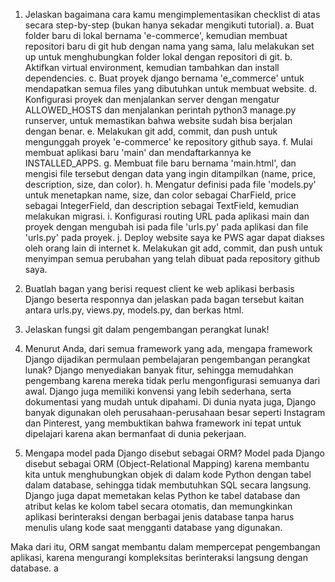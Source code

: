 1. Jelaskan bagaimana cara kamu mengimplementasikan checklist di atas secara step-by-step (bukan hanya sekadar mengikuti tutorial).
a. Buat folder baru di lokal bernama 'e-commerce', kemudian membuat repositori baru di git hub dengan nama yang sama, lalu melakukan set up untuk menghubungkan folder lokal dengan repositori di git.
b. Aktifkan virtual environment, kemudian tambahkan dan install dependencies.
c. Buat proyek django bernama 'e_commerce' untuk mendapatkan semua files yang dibutuhkan untuk membuat website.
d. Konfigurasi proyek dan menjalankan server dengan mengatur ALLOWED_HOSTS dan menjalankan perintah python3 manage.py runserver, untuk memastikan bahwa website sudah bisa berjalan dengan benar.
e. Melakukan git add, commit, dan push untuk mengunggah proyek 'e-commerce' ke repository github saya.
f. Mulai membuat aplikasi baru 'main' dan mendaftarkannya ke INSTALLED_APPS.
g. Membuat file baru bernama 'main.html', dan mengisi file tersebut dengan data yang ingin ditampilkan (name, price, description, size, dan color).
h. Mengatur definisi pada file 'models.py' untuk menetapkan name, size, dan color sebagai CharField, price sebagai IntegerField, dan description sebagai TextField, kemudian melakukan migrasi.
i. Konfigurasi routing URL pada aplikasi main dan proyek dengan mengubah isi pada file 'urls.py' pada aplikasi dan file 'urls.py' pada proyek.
j. Deploy website saya ke PWS agar dapat diakses oleh orang lain di internet
k. Melakukan git add, commit, dan push untuk menyimpan semua perubahan yang telah dibuat pada repository github saya.

2. Buatlah bagan yang berisi request client ke web aplikasi berbasis Django beserta responnya dan jelaskan pada bagan tersebut kaitan antara urls.py, views.py, models.py, dan berkas html.


3. Jelaskan fungsi git dalam pengembangan perangkat lunak!


4. Menurut Anda, dari semua framework yang ada, mengapa framework Django dijadikan permulaan pembelajaran pengembangan perangkat lunak?
Django menyediakan banyak fitur, sehingga memudahkan pengembang karena mereka tidak perlu mengonfigurasi semuanya dari awal. Django juga memiliki konvensi yang lebih sederhana, serta dokumentasi yang mudah untuk dipahami. Di dunia nyata juga, Django banyak digunakan oleh perusahaan-perusahaan besar seperti Instagram dan Pinterest, yang membuktikan bahwa framework ini tepat untuk dipelajari karena akan bermanfaat di dunia pekerjaan.

5. Mengapa model pada Django disebut sebagai ORM?
Model pada Django disebut sebagai ORM (Object-Relational Mapping) karena membantu kita untuk menghubungkan objek di dalam kode Python dengan tabel dalam database, sehingga tidak membutuhkan  SQL secara langsung. Django juga dapat memetakan kelas Python ke tabel database dan atribut kelas ke kolom tabel secara otomatis, dan memungkinkan aplikasi berinteraksi dengan berbagai jenis database tanpa harus menulis ulang kode saat mengganti database yang digunakan.

Maka dari itu, ORM sangat membantu dalam mempercepat pengembangan aplikasi, karena mengurangi kompleksitas berinteraksi langsung dengan database.
a